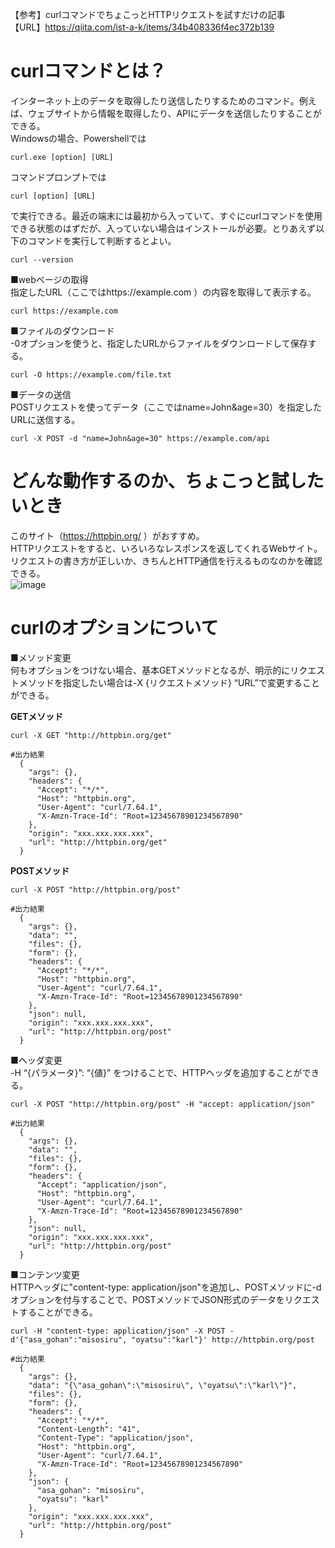 【参考】curlコマンドでちょこっとHTTPリクエストを試すだけの記事  
【URL】https://qiita.com/ist-a-k/items/34b408336f4ec372b139  
# curlコマンドとは？
インターネット上のデータを取得したり送信したりするためのコマンド。例えば、ウェブサイトから情報を取得したり、APIにデータを送信したりすることができる。  
Windowsの場合、Powershellでは
```
curl.exe [option] [URL]
```
コマンドプロンプトでは  
```
curl [option] [URL]
```
で実行できる。最近の端末には最初から入っていて、すぐにcurlコマンドを使用できる状態のはずだが、入っていない場合はインストールが必要。とりあえず以下のコマンドを実行して判断するとよい。  
```
curl --version
```
  
■webページの取得  
指定したURL（ここではhttps://example.com ）の内容を取得して表示する。  
```
curl https://example.com
```
■ファイルのダウンロード  
-0オプションを使うと、指定したURLからファイルをダウンロードして保存する。  
```
curl -O https://example.com/file.txt
```
■データの送信  
POSTリクエストを使ってデータ（ここではname=John&age=30）を指定したURLに送信する。  
```
curl -X POST -d "name=John&age=30" https://example.com/api
```
# どんな動作するのか、ちょこっと試したいとき  
このサイト（https://httpbin.org/ ）がおすすめ。  
HTTPリクエストをすると、いろいろなレスポンスを返してくれるWebサイト。リクエストの書き方が正しいか、きちんとHTTP通信を行えるものなのかを確認できる。  
![image](https://github.com/user-attachments/assets/c9817b0d-a748-461f-972b-425184047b06)  
# curlのオプションについて  
  
■メソッド変更  
何もオプションをつけない場合、基本GETメソッドとなるが、明示的にリクエストメソッドを指定したい場合は-X {リクエストメソッド} “URL”で変更することができる。  
  
**GETメソッド**
```
curl -X GET "http://httpbin.org/get"
```
```
#出力結果
  {  
    "args": {},   
    "headers": {  
      "Accept": "*/*",   
      "Host": "httpbin.org",   
      "User-Agent": "curl/7.64.1",   
      "X-Amzn-Trace-Id": "Root=12345678901234567890"  
    },   
    "origin": "xxx.xxx.xxx.xxx",   
    "url": "http://httpbin.org/get"  
  }  
```
  
**POSTメソッド**
```
curl -X POST "http://httpbin.org/post"
```
```
#出力結果
  {
    "args": {}, 
    "data": "", 
    "files": {}, 
    "form": {}, 
    "headers": {
      "Accept": "*/*", 
      "Host": "httpbin.org", 
      "User-Agent": "curl/7.64.1", 
      "X-Amzn-Trace-Id": "Root=12345678901234567890"
    }, 
    "json": null, 
    "origin": "xxx.xxx.xxx.xxx", 
    "url": "http://httpbin.org/post"
  }
```
  
■ヘッダ変更  
-H “{パラメータ}”: “{値}” をつけることで、HTTPヘッダを追加することができる。  
```
curl -X POST "http://httpbin.org/post" -H "accept: application/json"
```
```
#出力結果
  {
    "args": {}, 
    "data": "", 
    "files": {}, 
    "form": {}, 
    "headers": {
      "Accept": "application/json", 
      "Host": "httpbin.org", 
      "User-Agent": "curl/7.64.1", 
      "X-Amzn-Trace-Id": "Root=12345678901234567890"
    }, 
    "json": null, 
    "origin": "xxx.xxx.xxx.xxx", 
    "url": "http://httpbin.org/post"
  }
```
  
■コンテンツ変更  
HTTPヘッダに"content-type: application/json"を追加し、POSTメソッドに-dオプションを付与することで、POSTメソッドでJSON形式のデータをリクエストすることができる。  
```
curl -H "content-type: application/json" -X POST -d'{"asa_gohan":"misosiru", "oyatsu":"karl"}' http://httpbin.org/post
```
```
#出力結果
  {
    "args": {}, 
    "data": "{\"asa_gohan\":\"misosiru\", \"oyatsu\":\"karl\"}", 
    "files": {}, 
    "form": {}, 
    "headers": {
      "Accept": "*/*", 
      "Content-Length": "41", 
      "Content-Type": "application/json", 
      "Host": "httpbin.org", 
      "User-Agent": "curl/7.64.1", 
      "X-Amzn-Trace-Id": "Root=12345678901234567890"
    }, 
    "json": {
      "asa_gohan": "misosiru", 
      "oyatsu": "karl"
    }, 
    "origin": "xxx.xxx.xxx.xxx", 
    "url": "http://httpbin.org/post"
  }
```
